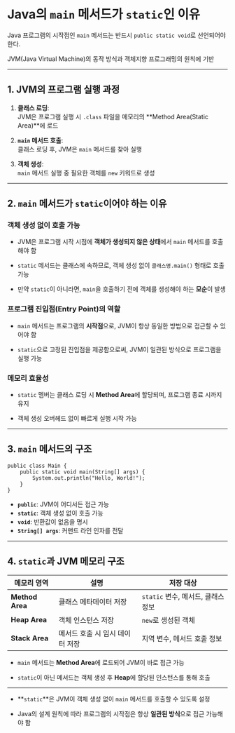 # Java의 `main` 메서드가 `static`인 이유

Java 프로그램의 시작점인 `main` 메서드는 반드시 `public static void`로 선언되어야 한다.

JVM(Java Virtual Machine)의 동작 방식과 객체지향 프로그래밍의 원칙에 기반

---

## 1. JVM의 프로그램 실행 과정

1. **클래스 로딩**:  
   JVM은 프로그램 실행 시 `.class` 파일을 메모리의 **Method Area(Static Area)**에 로드

2. **`main` 메서드 호출**:  
   클래스 로딩 후, JVM은 `main` 메서드를 찾아 실행

3. **객체 생성**:  
   `main` 메서드 실행 중 필요한 객체를 `new` 키워드로 생성

---

## 2. `main` 메서드가 `static`이어야 하는 이유

### **객체 생성 없이 호출 가능**  
- JVM은 프로그램 시작 시점에 **객체가 생성되지 않은 상태**에서 `main` 메서드를 호출해야 함
  
- `static` 메서드는 클래스에 속하므로, 객체 생성 없이 `클래스명.main()` 형태로 호출 가능
  
- 만약 `static`이 아니라면, `main`을 호출하기 전에 객체를 생성해야 하는 **모순**이 발생

### **프로그램 진입점(Entry Point)의 역할**  
- `main` 메서드는 프로그램의 **시작점**으로, JVM이 항상 동일한 방법으로 접근할 수 있어야 함
  
- `static`으로 고정된 진입점을 제공함으로써, JVM이 일관된 방식으로 프로그램을 실행 가능

### **메모리 효율성**  
- `static` 멤버는 클래스 로딩 시 **Method Area**에 할당되며, 프로그램 종료 시까지 유지
  
- 객체 생성 오버헤드 없이 빠르게 실행 시작 가능

---

## 3. `main` 메서드의 구조

```
public class Main {
    public static void main(String[] args) {
        System.out.println("Hello, World!");
    }
}
```

- **`public`**: JVM이 어디서든 접근 가능
- **`static`**: 객체 생성 없이 호출 가능
- **`void`**: 반환값이 없음을 명시
- **`String[] args`**: 커맨드 라인 인자를 전달

---

## 4. `static`과 JVM 메모리 구조

| 메모리 영역         | 설명                          | 저장 대상                     |
|---------------------|-------------------------------|-------------------------------|
| **Method Area**     | 클래스 메타데이터 저장         | `static` 변수, 메서드, 클래스 정보 |
| **Heap Area**       | 객체 인스턴스 저장             | `new`로 생성된 객체           |
| **Stack Area**      | 메서드 호출 시 임시 데이터 저장 | 지역 변수, 메서드 호출 정보   |

- `main` 메서드는 **Method Area**에 로드되어 JVM이 바로 접근 가능
  
- `static`이 아닌 메서드는 객체 생성 후 **Heap**에 할당된 인스턴스를 통해 호출

---

- **`static`**은 JVM이 객체 생성 없이 `main` 메서드를 호출할 수 있도록 설정
  
- Java의 설계 원칙에 따라 프로그램의 시작점은 항상 **일관된 방식**으로 접근 가능해야 함
